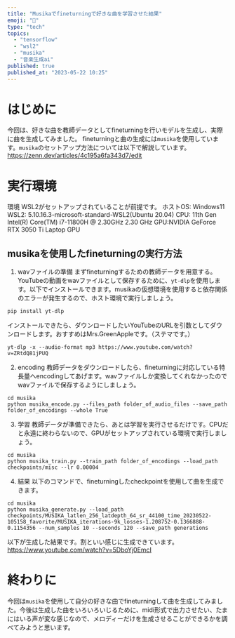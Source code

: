 ```yaml
---
title: "Musikaでfineturningで好きな曲を学習させた結果"
emoji: "📌"
type: "tech"
topics:
  - "tensorflow"
  - "wsl2"
  - "musika"
  - "音楽生成ai"
published: true
published_at: "2023-05-22 10:25"
---
```

# はじめに
今回は、好きな曲を教師データとしてfineturningを行いモデルを生成し、実際に曲を生成してみました。
fineturningと曲の生成には`musika`を使用しています。`musika`のセットアップ方法については以下で解説しています。
https://zenn.dev/articles/4c195a6fa343d7/edit

# 実行環境
環境
WSL2がセットアップされていることが前提です。
ホストOS: Windows11
WSL2: 5.10.16.3-microsoft-standard-WSL2(Ubuntu 20.04)
CPU: 11th Gen Intel(R) Core(TM) i7-11800H @ 2.30GHz 2.30 GHz
GPU:NVIDIA GeForce RTX 3050 Ti Laptop GPU

## musikaを使用したfineturningの実行方法
1. wavファイルの準備
まずfineturningするための教師データを用意する。YouTubeの動画をwavファイルとして保存するために、`yt-dlp`を使用します。以下でインストールできます。musikaの仮想環境を使用すると依存関係のエラーが発生するので、ホスト環境で実行しましょう。
```
pip install yt-dlp
```
インストールできたら、ダウンロードしたいYouTubeのURLを引数としてダウンロードします。おすすめはMrs.GreenAppleです。（ステマです。）
```
yt-dlp -x --audio-format mp3 https://www.youtube.com/watch?v=ZRtdQ81jPUQ
```
2. encoding
教師データをダウンロードしたら、fineturningに対応している特長量へencodingしてあげます。wavファイルしか変換してくれなかったのでwavファイルで保存するようにしましょう。
```
cd musika
python musika_encode.py --files_path folder_of_audio_files --save_path folder_of_encodings --whole True
```
3. 学習
教師データが準備できたら、あとは学習を実行させるだけです。CPUだと永遠に終わらないので、GPUがセットアップされている環境で実行しましょう。
```
cd musika
python musika_train.py --train_path folder_of_encodings --load_path checkpoints/misc --lr 0.00004
```
4. 結果
以下のコマンドで、fineturningしたcheckpointを使用して曲を生成できます。
```
cd musika
python musika_generate.py --load_path checkpoints/MUSIKA_latlen_256_latdepth_64_sr_44100_time_20230522-105158_favorite/MUSIKA_iterations-9k_losses-1.208752-0.1366888-0.1154356 --num_samples 10 --seconds 120 --save_path generations
```

以下が生成した結果です。割といい感じに生成できています。
https://www.youtube.com/watch?v=5DboYj0EmcI

# 終わりに
今回は`musika`を使用して自分の好きな曲でfineturningして曲を生成してみました。今後は生成した曲をいろいろいじるために、midi形式で出力させたい、たまにはいる声が変な感じなので、メロディーだけを生成させることができるかを調べてみようと思います。